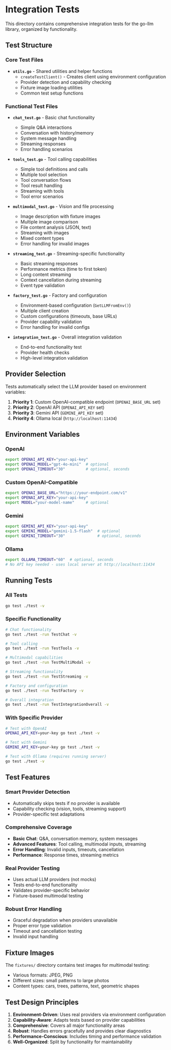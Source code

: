 # Integration Tests

This directory contains comprehensive integration tests for the go-llm library, organized by functionality.

## Test Structure

### Core Test Files

- **`utils.go`** - Shared utilities and helper functions
  - `createTestClient()` - Creates client using environment configuration
  - Provider detection and capability checking
  - Fixture image loading utilities
  - Common test setup functions

### Functional Test Files

- **`chat_test.go`** - Basic chat functionality
  - Simple Q&A interactions
  - Conversation with history/memory
  - System message handling
  - Streaming responses
  - Error handling scenarios

- **`tools_test.go`** - Tool calling capabilities
  - Simple tool definitions and calls
  - Multiple tool selection
  - Tool conversation flows
  - Tool result handling
  - Streaming with tools
  - Tool error scenarios

- **`multimodal_test.go`** - Vision and file processing
  - Image description with fixture images
  - Multiple image comparison
  - File content analysis (JSON, text)
  - Streaming with images
  - Mixed content types
  - Error handling for invalid images

- **`streaming_test.go`** - Streaming-specific functionality
  - Basic streaming responses
  - Performance metrics (time to first token)
  - Long content streaming
  - Context cancellation during streaming
  - Event type validation

- **`factory_test.go`** - Factory and configuration
  - Environment-based configuration (`GetLLMFromEnv()`)
  - Multiple client creation
  - Custom configurations (timeouts, base URLs)
  - Provider capability validation
  - Error handling for invalid configs

- **`integration_test.go`** - Overall integration validation
  - End-to-end functionality test
  - Provider health checks
  - High-level integration validation

## Provider Selection

Tests automatically select the LLM provider based on environment variables:

1. **Priority 1**: Custom OpenAI-compatible endpoint (`OPENAI_BASE_URL` set)
2. **Priority 2**: OpenAI API (`OPENAI_API_KEY` set)
3. **Priority 3**: Gemini API (`GEMINI_API_KEY` set)
4. **Priority 4**: Ollama local (`http://localhost:11434`)

## Environment Variables

### OpenAI

```bash
export OPENAI_API_KEY="your-api-key"
export OPENAI_MODEL="gpt-4o-mini"  # optional
export OPENAI_TIMEOUT="30"         # optional, seconds
```

### Custom OpenAI-Compatible

```bash
export OPENAI_BASE_URL="https://your-endpoint.com/v1"
export OPENAI_API_KEY="your-api-key"
export MODEL="your-model-name"     # optional
```

### Gemini

```bash
export GEMINI_API_KEY="your-api-key"
export GEMINI_MODEL="gemini-1.5-flash"  # optional
export GEMINI_TIMEOUT="30"              # optional, seconds
```

### Ollama

```bash
export OLLAMA_TIMEOUT="60"  # optional, seconds
# No API key needed - uses local server at http://localhost:11434
```

## Running Tests

### All Tests

```bash
go test ./test -v
```

### Specific Functionality

```bash
# Chat functionality
go test ./test -run TestChat -v

# Tool calling
go test ./test -run TestTools -v

# Multimodal capabilities
go test ./test -run TestMultiModal -v

# Streaming functionality
go test ./test -run TestStreaming -v

# Factory and configuration
go test ./test -run TestFactory -v

# Overall integration
go test ./test -run TestIntegrationOverall -v
```

### With Specific Provider

```bash
# Test with OpenAI
OPENAI_API_KEY=your-key go test ./test -v

# Test with Gemini
GEMINI_API_KEY=your-key go test ./test -v

# Test with Ollama (requires running server)
go test ./test -v
```

## Test Features

### Smart Provider Detection

- Automatically skips tests if no provider is available
- Capability checking (vision, tools, streaming support)
- Provider-specific test adaptations

### Comprehensive Coverage

- **Basic Chat**: Q&A, conversation memory, system messages
- **Advanced Features**: Tool calling, multimodal inputs, streaming
- **Error Handling**: Invalid inputs, timeouts, cancellation
- **Performance**: Response times, streaming metrics

### Real Provider Testing

- Uses actual LLM providers (not mocks)
- Tests end-to-end functionality
- Validates provider-specific behavior
- Fixture-based multimodal testing

### Robust Error Handling

- Graceful degradation when providers unavailable
- Proper error type validation
- Timeout and cancellation testing
- Invalid input handling

## Fixture Images

The `fixtures/` directory contains test images for multimodal testing:

- Various formats: JPEG, PNG
- Different sizes: small patterns to large photos
- Content types: cars, trees, patterns, text, geometric shapes

## Test Design Principles

1. **Environment-Driven**: Uses real providers via environment configuration
2. **Capability-Aware**: Adapts tests based on provider capabilities
3. **Comprehensive**: Covers all major functionality areas
4. **Robust**: Handles errors gracefully and provides clear diagnostics
5. **Performance-Conscious**: Includes timing and performance validation
6. **Well-Organized**: Split by functionality for maintainability
